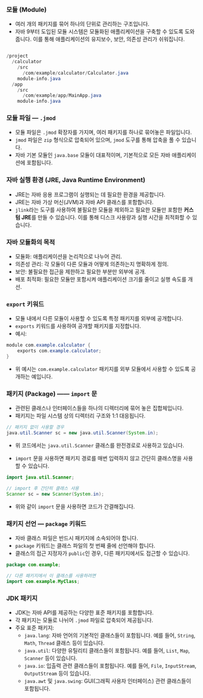
### 모듈 (Module)

- 여러 개의 패키지를 묶어 하나의 단위로 관리하는 구조입니다.
- 자바 9부터 도입된 모듈 시스템은 모듈화된 애플리케이션을 구축할 수 있도록 도와줍니다. 이를 통해 애플리케이션의 유지보수, 보안, 의존성 관리가 쉬워집니다.


```java

/project
  /calculator
    /src
      /com/example/calculator/Calculator.java
    module-info.java
  /app
    /src
      /com/example/app/MainApp.java
    module-info.java

```

### 모듈 파일 — `.jmod`

- 모듈 파일은 `.jmod` 확장자를 가지며, 여러 패키지를 하나로 묶어놓은 파일입니다.
- `jmod` 파일은 `zip` 형식으로 압축되어 있으며, `jmod` 도구를 통해 압축을 풀 수 있습니다.
- 자바 기본 모듈인 `java.base` 모듈이 대표적이며, 기본적으로 모든 자바 애플리케이션에 포함됩니다.

### 자바 실행 환경 (JRE, Java Runtime Environment)

- JRE는 자바 응용 프로그램이 실행되는 데 필요한 환경을 제공합니다.
- JRE는 자바 가상 머신(JVM)과 자바 API 클래스를 포함합니다.
- `jlink`라는 도구를 사용하여 불필요한 모듈을 제외하고 필요한 모듈만 포함한 **커스텀 JRE**를 만들 수 있습니다. 이를 통해 디스크 사용량과 실행 시간을 최적화할 수 있습니다.

### 자바 모듈화의 목적


- 모듈화: 애플리케이션을 논리적으로 나누어 관리.
- 의존성 관리: 각 모듈이 다른 모듈과 어떻게 의존하는지 명확하게 정의.
- 보안: 불필요한 접근을 제한하고 필요한 부분만 외부에 공개.
- 배포 최적화: 필요한 모듈만 포함시켜 애플리케이션 크기를 줄이고 실행 속도를 개선.


### `export` 키워드

- 모듈 내에서 다른 모듈이 사용할 수 있도록 특정 패키지를 외부에 공개합니다.
- `exports` 키워드를 사용하여 공개할 패키지를 지정합니다.
- 예시:

```java
module com.example.calculator {
    exports com.example.calculator;
}
```

- 위 예시는 `com.example.calculator` 패키지를 외부 모듈에서 사용할 수 있도록 공개하는 예입니다.

### 패키지 (Package) —— `import` 문

- 관련된 클래스나 인터페이스들을 하나의 디렉터리에 묶어 놓은 집합체입니다.
- 패키지는 파일 시스템 상의 디렉터리 구조와 1:1 대응됩니다.

```java
// 패키지 없이 사용할 경우
java.util.Scanner sc = new java.util.Scanner(System.in);
```

- 위 코드에서는 `java.util.Scanner` 클래스를 완전경로로 사용하고 있습니다.

- `import` 문을 사용하면 패키지 경로를 매번 입력하지 않고 간단히 클래스명을 사용할 수 있습니다.

```java
import java.util.Scanner;

// import 후 간단히 클래스 사용
Scanner sc = new Scanner(System.in);
```

- 위와 같이 `import` 문을 사용하면 코드가 간결해집니다.

### 패키지 선언 — `package` 키워드

- 자바 클래스 파일은 반드시 패키지에 소속되어야 합니다.
- `package` 키워드는 클래스 파일의 첫 번째 줄에 선언해야 합니다.
- 클래스의 접근 지정자가 `public`인 경우, 다른 패키지에서도 접근할 수 있습니다.

```java
package com.example;

// 다른 패키지에서 이 클래스를 사용하려면
import com.example.MyClass;
```

### JDK 패키지

- JDK는 자바 API를 제공하는 다양한 표준 패키지를 포함합니다.
- 각 패키지는 모듈로 나뉘어 `.jmod` 파일로 압축되어 제공됩니다.
- 주요 표준 패키지:
  - `java.lang`: 자바 언어의 기본적인 클래스들이 포함됩니다. 예를 들어, `String`, `Math`, `Thread` 클래스 등이 있습니다.
  - `java.util`: 다양한 유틸리티 클래스들이 포함됩니다. 예를 들어, `List`, `Map`, `Scanner` 등이 있습니다.
  - `java.io`: 입출력 관련 클래스들이 포함됩니다. 예를 들어, `File`, `InputStream`, `OutputStream` 등이 있습니다.
  - `java.awt` 및 `java.swing`: GUI(그래픽 사용자 인터페이스) 관련 클래스들이 포함됩니다.
